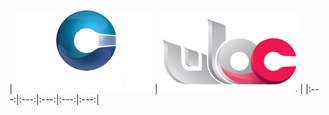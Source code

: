 | ![](https://raw.githubusercontent.com/RevGear/logo/master/Countries/OM/OmanTV-Sport.png) | ![](https://raw.githubusercontent.com/RevGear/logo/master/Countries/OM/OmanTV.png)  | 
|:---:|:---:|:---:|:---:|:---:| 
